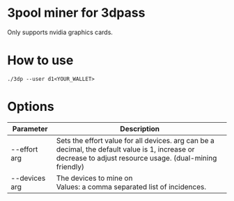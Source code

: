 # 3pool miner for 3dpass
Only supports nvidia graphics cards.

# How to use
`./3dp --user d1<YOUR_WALLET>`

# Options
| Parameter | Description |
| ------------- | ------------- |
|  --effort arg                 |         Sets the effort value for all devices. arg can be a decimal, the default value is 1, increase or decrease to adjust resource usage. (dual-mining friendly) |
|  --devices arg                |         The devices to mine on <br /> Values: a comma separated list of incidences.|
